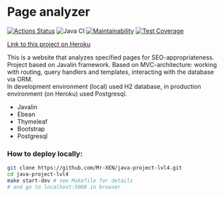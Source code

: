 # Page analyzer
[![Actions Status](https://github.com/AlexeiAK/java-project-lvl4/workflows/hexlet-check/badge.svg)](https://github.com/AlexeiAK/java-project-lvl4/actions)
![Java CI](https://github.com/AlexeiAK/java-project-lvl4/actions/workflows/main.yml/badge.svg)
[![Maintainability](https://api.codeclimate.com/v1/badges/65945fb8448e269ba5d5/maintainability)](https://codeclimate.com/github/AlexeiAK/java-project-lvl4/maintainability)
[![Test Coverage](https://api.codeclimate.com/v1/badges/65945fb8448e269ba5d5/test_coverage)](https://codeclimate.com/github/AlexeiAK/java-project-lvl4/test_coverage)

[Link to this project on Heroku](https://page-analyzer.herokuapp.com/)  

This is a website that analyzes specified pages for SEO-appropriateness.
Project based on Javalin framework. Based on MVC-architecture: working with routing, query handlers and templates, interacting with the database via ORM.   
In development environment (local) used H2 database, in production environment (on Heroku) used Postgresql.

* Javalin
* Ebean
* Thymeleaf
* Bootstrap
* Postgresql

### How to deploy locally:
```bash
git clone https://github.com/Mr-XEN/java-project-lvl4.git
cd java-project-lvl4
make start-dev # see Makefile for details
# and go to localhost:5000 in browser
```
